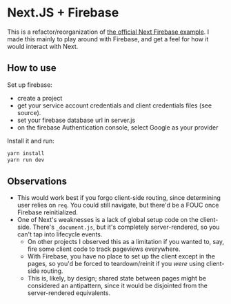 # Next.JS + Firebase

This is a refactor/reorganization of [the official Next Firebase example](https://github.com/zeit/next.js/tree/v3-beta/examples/with-firebase). I made this mainly to play around with Firebase, and get a feel for how it would interact with Next.

## How to use

Set up firebase:
- create a project
- get your service account credentials and client credentials files (see source).
- set your firebase database url in server.js
- on the firebase Authentication console, select Google as your provider

Install it and run:

```bash
yarn install
yarn run dev
```

## Observations

- This would work best if you forgo client-side routing, since determining user relies on `req`. You could still navigate, but there'd be a FOUC once Firebase reinitialized.
- One of Next's weaknesses is a lack of global setup code on the client-side. There's `_document.js`, but it's completely server-rendered, so you can't tap into lifecycle events.
	- On other projects I observed this as a limitation if you wanted to, say, fire some client code to track pageviews everywhere.
	- With Firebase, you have no place to set up the client except in the pages, so you'd be forced to teardown/reinit if you *were* using client-side routing.
	- This is, likely, by design; shared state between pages might be considered an antipattern, since it would be disjointed from the server-rendered equivalents.
